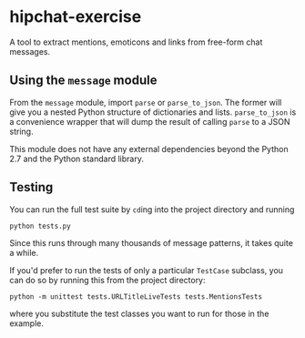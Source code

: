 # hipchat-exercise

A tool to extract mentions, emoticons and links from free-form chat messages.

## Using the `message` module

From the `message` module, import `parse` or `parse_to_json`. The former will
give you a nested Python structure of dictionaries and lists. `parse_to_json`
is a convenience wrapper that will dump the result of calling `parse` to a
JSON string.

This module does not have any external dependencies beyond the Python 2.7 and
the Python standard library.

## Testing

You can run the full test suite by `cd`ing into the project directory and
running
    
    python tests.py

Since this runs through many thousands of message patterns, it takes
quite a while.

If you'd prefer to run the tests of only a particular `TestCase` subclass,
you can do so by running this from the project directory:

    python -m unittest tests.URLTitleLiveTests tests.MentionsTests

where you substitute the test classes you want to run for those in the example.
